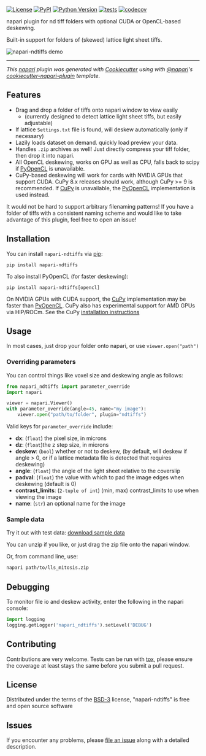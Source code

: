 
[![License](https://img.shields.io/pypi/l/napari-ndtiffs.svg?color=green)](https://raw.githubusercontent.com/tlambert03/napari-ndtiffs/main/LICENSE)
[![PyPI](https://img.shields.io/pypi/v/napari-ndtiffs.svg?color=green)](https://pypi.org/project/napari-ndtiffs)
[![Python Version](https://img.shields.io/pypi/pyversions/napari-ndtiffs.svg?color=green)](https://python.org)
[![tests](https://github.com/tlambert03/napari-ndtiffs/workflows/tests/badge.svg)](https://github.com/tlambert03/napari-ndtiffs/actions)
[![codecov](https://codecov.io/gh/tlambert03/napari-ndtiffs/branch/main/graph/badge.svg)](https://codecov.io/gh/tlambert03/napari-ndtiffs)

napari plugin for nd tiff folders with optional CUDA or OpenCL-based deskewing.

Built-in support for folders of (skewed) lattice light sheet tiffs.

![napari-ndtiffs demo](https://github.com/tlambert03/napari-ndtiffs/raw/main/demo.gif)

----------------------------------

*This [napari] plugin was generated with [Cookiecutter] using with [@napari]'s [cookiecutter-napari-plugin] template.*

## Features

- Drag and drop a folder of tiffs onto napari window to view easily 
  - (currently designed to detect  lattice light sheet tiffs, but easily
    adjustable)
- If lattice `Settings.txt` file is found, will deskew automatically (only if
  necessary)
- Lazily loads dataset on demand.  quickly load preview your data.
- Handles `.zip` archives as well!  Just directly compress your tiff folder,
  then drop it into napari.
- All OpenCL deskewing, works on GPU as well as CPU, falls back to scipy if
  [PyOpenCL] is unavailable.
- CuPy-based deskewing will work for cards with NVIDIA GPUs that support CUDA.
  CuPy 8.x releases should work, although CuPy >= 9 is recommended. If [CuPy]
  is unavailable, the [PyOpenCL] implementation is used instead.

It would not be hard to support arbitrary filenaming patterns!  If you have a
folder of tiffs with a consistent naming scheme and would like to take advantage
of this plugin, feel free to open an issue!

## Installation

You can install `napari-ndtiffs` via [pip]:

```shell
pip install napari-ndtiffs
```

To also install PyOpenCL (for faster deskewing):

```shell
pip install napari-ndtiffs[opencl]
```

On NVIDIA GPUs with CUDA support, the [CuPy] implementation may be faster than
[PyOpenCL]. CuPy also has experimental support for AMD GPUs via HIP/ROCm. See
the CuPy [installation instructions](https://docs.cupy.dev/en/stable/install.html)


## Usage

In most cases, just drop your folder onto napari, or use `viewer.open("path")`

### Overriding parameters

You can control things like voxel size and deskewing angle as follows:

```python
from napari_ndtiffs import parameter_override
import napari

viewer = napari.Viewer()
with parameter_override(angle=45, name="my image"):
    viewer.open("path/to/folder", plugin="ndtiffs")
```

Valid keys for `parameter_override` include:

- **dx**: (`float`) the pixel size, in microns
- **dz**: (`float`)the z step size, in microns
- **deskew**: (`bool`) whether or not to deskew, (by default, will deskew if angle > 0, or if a lattice metadata file is detected that requires deskewing) 
- **angle**: (`float`) the angle of the light sheet relative to the coverslip
- **padval**: (`float`) the value with which to pad the image edges when deskewing (default is 0)
- **contrast_limits**: (`2-tuple of int`) (min, max) contrast_limits to use when viewing the image
- **name**: (`str`) an optional name for the image

### Sample data

Try it out with test data: [download sample data](https://www.dropbox.com/s/up4ywrn2sckjunc/lls_mitosis.zip?dl=1)

You can unzip if you like, or just drag the zip file onto the napari window.

Or, from command line, use:

```bash
napari path/to/lls_mitosis.zip
```

## Debugging

To monitor file io and deskew activity, enter the following in the napari console:

```python
import logging
logging.getLogger('napari_ndtiffs').setLevel('DEBUG')
```


## Contributing

Contributions are very welcome. Tests can be run with [tox], please ensure
the coverage at least stays the same before you submit a pull request.

## License

Distributed under the terms of the [BSD-3] license,
"napari-ndtiffs" is free and open source software

## Issues

If you encounter any problems, please [file an issue] along with a detailed description.

[napari]: https://github.com/napari/napari
[Cookiecutter]: https://github.com/audreyr/cookiecutter
[@napari]: https://github.com/napari
[BSD-3]: http://opensource.org/licenses/BSD-3-Clause
[cookiecutter-napari-plugin]: https://github.com/napari/cookiecutter-napari-plugin
[file an issue]: https://github.com/tlambert03/napari-ndtiffs/issues
[napari]: https://github.com/napari/napari
[tox]: https://tox.readthedocs.io/en/latest/
[pip]: https://pypi.org/project/pip/
[PyPI]: https://pypi.org/
[PyOpenCL]: https://documen.tician.de/pyopencl/
[CuPy]: https://docs.cupy.dev/
